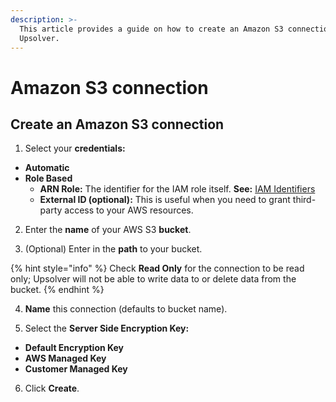 ```yaml
---
description: >-
  This article provides a guide on how to create an Amazon S3 connection in
  Upsolver.
---
```


# Amazon S3 connection

## Create an Amazon S3 connection

1. Select your **credentials:**

* **Automatic**
* **Role Based**
  * **ARN Role:** The identifier for the IAM role itself.  **See:** [IAM Identifiers](https://docs.aws.amazon.com/IAM/latest/UserGuide/reference_identifiers.html)
  * **External ID \(optional\):** This is useful when you need to grant third-party access to your AWS resources.

2. Enter the **name** of your AWS S3 **bucket**.

3. \(Optional\) Enter in the **path** to your bucket.

{% hint style="info" %}
Check **Read Only** for the connection to be read only; Upsolver will not be able to write data to or delete data from the bucket.
{% endhint %}

4. **Name** this connection \(defaults to bucket name\).

5. Select the **Server Side Encryption Key:**

* **Default Encryption Key**
* **AWS Managed Key**
* **Customer Managed Key**

6. Click **Create**.


